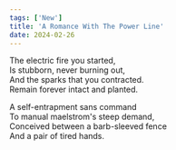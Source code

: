 ```yaml
---
tags: ['New']
title: 'A Romance With The Power Line'
date: 2024-02-26
---
```


The electric fire you started,  
Is stubborn, never burning out,  
And the sparks that you contracted.  
Remain forever intact and planted.

A self-entrapment sans command  
To manual maelstrom's steep demand,  
Conceived between a barb-sleeved fence  
And a pair of tired hands.  
